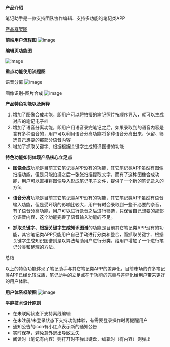**产品介绍**

笔记助手是一款支持团队协作编辑、支持多功能的笔记类APP

[产品框架图](https://www.processon.com/view/link/5c14f07ce4b00a4d6238a924)

**前端用户流程图**
![image](https://690244957.github.io/APP_Final/%E5%89%8D%E7%AB%AF%E7%94%A8%E6%88%B7%E6%B5%81%E7%A8%8B%E5%9B%BE.png)


**编辑页功能图**

![image](https://690244957.github.io/APP_Final/%E7%BC%96%E8%BE%91%E9%A1%B5%E9%9D%A2%E5%8A%9F%E8%83%BD%E8%AF%A6%E8%A7%A3.png)

**重点功能使用流程图**

语音分离
![image](https://690244957.github.io/APP_Final/%E9%87%8D%E7%82%B9%E5%8A%9F%E8%83%BD-%E8%AF%AD%E9%9F%B3%E5%88%86%E7%A6%BB.png)

图像识别-图片合成
![image](https://690244957.github.io/APP_Final/%E5%9B%BE%E5%83%8F%E8%AF%86%E5%88%AB%E5%90%88%E6%88%90%E6%B5%81%E7%A8%8B%E5%9B%BE-%E7%AC%AC2%E7%89%88.jpg)

**产品特色功能以及解释**
1. 增加了图像合成功能，即用户可以将拍摄的笔记照片按顺序导入，就可以生成对应的笔记电子档
1. 增加了语音分离功能，即用户用语音录完笔记之后，如果录取到的语音内容是含有多种语音的，用户可以利用语音分离功能将多种语音分离出来，保留、筛选自己想要的那部分语音内容
1. 增加了抓取关键字、根据根据关键字生成知识图谱的功能

**特色功能如何体现产品核心立足点**

- **图像合成**功能是目前其它笔记类APP没有的功能，其它笔记类APP虽然有图像扫描功能，但是只能拍摄之后一张张扫描提取文字，而有了这种图像合成功能，用户可以直接将图像导入形成笔记电子文件，提供了一个新的笔记录入的方法

- **语音分离**功能是目前其它笔记类APP没有的功能，其它笔记类APP虽然有语音输入功能，但是受环境的影响比较大，用户有时会录取到一些不必要的杂音，有了语音分离功能，用户可以进行录音之后进行筛选，只保留自己想要的那部分语音内容，这个功能完善了语音输入功能的不足。

- **抓取关键字、根据关键字生成知识图谱**的功能是目前其它笔记类APP没有的功能，其它笔记类APP只能用户自己手动进行分类和整合，而抓取关键字、根据关键字生成知识图谱则是以算法帮助用户进行分类，给用户增加了一个进行笔记分类和整理的方法。

总结

以上的特色功能体现了笔记助手与其它笔记类APP的差异化，目前市场的许多笔记类APP已经比较成熟，笔记助手的立足点在于功能的完善与差异化给用户带来更好的用户体验。

**用户体系框架图**
![image](https://690244957.github.io/APP_Final/%E7%94%A8%E6%88%B7%E4%BD%93%E7%B3%BB%E6%A1%86%E6%9E%B6%E5%9B%BE.jpg)

**平静技术设计原则**
- 在未联网状态下支持离线编辑
- 在未注册/未登录状态下支持功能体验，有需要登录操作时再提醒用户
- 通知公告的icon有小红点表示新的通知公告
- 实时保存，避免意外退出导致丢失
- 阅读时（笔记有内容）则打开时不弹出键盘，编辑时（有内容）则弹出

